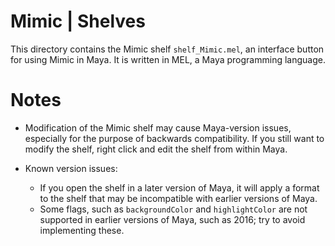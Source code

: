 # Mimic | Shelves

This directory contains the Mimic shelf `shelf_Mimic.mel`, an interface button
for using Mimic in Maya. It is written in MEL, a Maya programming language.

# Notes

- Modification of the Mimic shelf may cause Maya-version issues, especially for
  the purpose of backwards compatibility. If you still want to modify the shelf,
  right click and edit the shelf from within Maya.
  
- Known version issues:
  - If you open the shelf in a later version of Maya, it will apply a format to
    the shelf that may be incompatible with earlier versions of Maya.
  - Some flags, such as `backgroundColor` and `highlightColor` are not supported
    in earlier versions of Maya, such as 2016; try to avoid implementing these.


#
